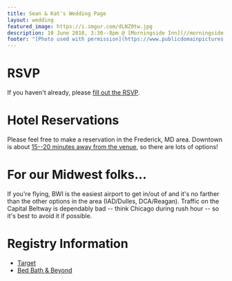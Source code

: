 ```yaml
---
title: Sean & Kat's Wedding Page
layout: wedding
featured_image: https://i.imgur.com/dLNZ0tw.jpg
description: 10 June 2018, 3:30--8pm @ [Morningside Inn](//morningside-inn.com) ([map](https://goo.gl/maps/52rh45rooCL2)) | [RSVP by May 20](/wedding/rsvp)
footer: "[Photo used with permission](https://www.publicdomainpictures.net/view-image.php?image=474&picture=wedding-rings)"
---
```


# RSVP
If you haven't already, please [fill out the RSVP](/wedding/rsvp).

# Hotel Reservations
Please feel free to make a reservation in the Frederick, MD area.
Downtown is about [15--20 minutes away from the venue][dir], so there
are lots of options!

# For our Midwest folks...
If you're flying, BWI is the easiest airport to get in/out of and it's
no farther than the other options in the area (IAD/Dulles,
DCA/Reagan).  Traffic on the Capital Beltway is dependably bad --
think Chicago during rush hour -- so it's best to avoid it if
possible.

# Registry Information
- [Target][target]
- [Bed Bath & Beyond][bbb]

[bbb]: https://www.bedbathandbeyond.com/store/giftregistry/view_registry_guest.jsp?pwsToken=&eventType=Wedding&inventoryCallEnabled=true&registryId=545698234&pwsurl=
[target]: https://www.target.com/gift-registry/giftgiver?registryId=d8c26e23886f48af833c6e780acf5bf8&type=WEDDING
[dir]: https://goo.gl/maps/D3taxp6N9XK2
